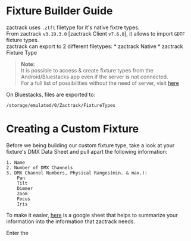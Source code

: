 # Fixture Builder Guide

zactrack uses `.ztft` filetype for it's native fixtre types.<br>
From zactrack `v3.19.3.0` [zactrack Client `v7.6.0`], it allows to import `GDTF` fixture types.<br>
zactrack can export to 2 different filetypes:
	* zactrack Native
	* zactrack Fixture Type

> **Note:**<br>
It is possible to access & create fixture types from the Android/Bluestacks app even if the server is not connected.<br>
For a full list of possibilities without the need of server, visit [here](zt_Serverless_Connection.md)

On Bluestacks, files are exported to:<br>
```
/storage/emulated/0/Zactrack/FixtureTypes
```

# Creating a Custom Fixture
Before we being building our custom fixture type, take a look at your fixture's DMX Data Sheet and pull apart the following information:
```
1. Name
2. Number of DMX Channels
3. DMX Channel Numbers, Physical Ranges(min. & max.):
	Pan
	Tilt
	Dimmer
	Zoom
	Focus
	Iris
```
To make it easier, [here](https://docs.google.com/spreadsheets/d/1BaPLQeKCo2O8mKZ4Hm6NT0wqThhCdQiBgi9dSIflqUc/edit?usp=sharing) is a google sheet that helps to summarize your information into the information that zactrack needs.

Enter the 